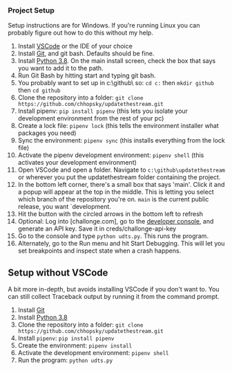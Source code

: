 ### Project Setup

Setup instructions are for Windows. If you're running Linux you can
probably figure out how to do this without my help.

1. Install [VSCode](https://code.visualstudio.com/download) or the IDE of your choice
2. Install [Git](https://gitforwindows.org/), and git bash. Defaults should be fine.
3. Install [Python 3.8](https://www.python.org/ftp/python/3.8.8/python-3.8.8-amd64.exe). On the main install screen, check the box that says you want to add it to the path.
4. Run Git Bash by hitting start and typing git bash.
5. You probably want to set up in c:\github\ so: `cd c:` then `mkdir github` then `cd github`
6. Clone the repository into a folder: `git clone https://github.com/chhopsky/updatethestream.git`
7. Install pipenv: `pip install pipenv` (this lets you isolate your development environment from the rest of your pc)
8. Create a lock file: `pipenv lock` (this tells the environment installer what packages you need)
9. Sync the environment: `pipenv sync` (this installs everything from the lock file)
10. Activate the pipenv development environment: `pipenv shell` (this activates your development environment)
11. Open VSCode and open a folder. Navigate to `c:\github\updatethestream` or wherever you put the updatethestream folder containing the project.
12. In the bottom left corner, there's a small box that says 'main'. Click it and a popup will appear at the top in the middle. This is letting you select which branch of the repository you're on. `main` is the current public release, you want `development.
13. Hit the button with the circled arrows in the bottom left to refresh
14. Optional: Log into [challonge.com], go to the [developer console](https://challonge.com/settings/developer), and generate an API key. Save it in creds/challonge-api-key
15. Go to the console and type `python udts.py`. This runs the program.
16. Alternately, go to the Run menu and hit Start Debugging. This will let you set breakpoints and inspect state when a crash happens.

## Setup without VSCode

A bit more in-depth, but avoids installing VSCode if you don't want to.  You can still collect Traceback output by running it from the command prompt.

1. Install [Git](https://gitforwindows.org/)
2. Install [Python 3.8](https://www.python.org/ftp/python/3.8.8/python-3.8.8-amd64.exe)
3. Clone the repository into a folder: `git clone https://github.com/chhopsky/updatethestream.git`
4. Install `pipenv`: `pip install pipenv`
5. Create the environment: `pipenv install`
6. Activate the development environment: `pipenv shell`
7. Run the program: `python udts.py`

